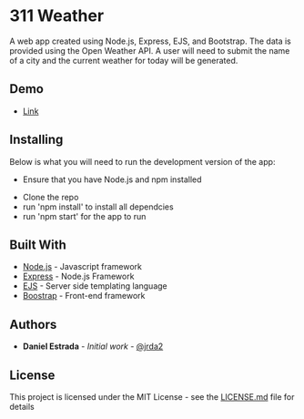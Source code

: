 # 311 Weather

A web app created using Node.js, Express, EJS, and Bootstrap. The data is provided using the Open Weather API. A user will need to submit the name of a 
city and the current weather for today will be generated.

## Demo
* [Link](http://weather.daestrada.com)

## Installing

Below is what you will need to run the development version of the app:

- Ensure that you have Node.js and npm installed

* Clone the repo
* run 'npm install' to install all dependcies
* run 'npm start' for the app to run


## Built With

* [Node.js](http://www.nodejs.com) - Javascript framework
* [Express](https://expressjs.com) - Node.js Framework
* [EJS](https://ejs.co) - Server side templating language
* [Boostrap](http://getboostrap.com) - Front-end framework


## Authors

* **Daniel Estrada** - *Initial work* - [@jrda2](https://github.com/jrda2)


## License

This project is licensed under the MIT License - see the [LICENSE.md](LICENSE.md) file for details


